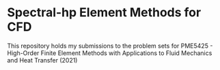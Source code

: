 # Spectral-hp Element Methods for CFD

This repository holds my submissions to the problem sets for PME5425 - High-Order Finite Element Methods with Applications to Fluid Mechanics and Heat Transfer (2021)
